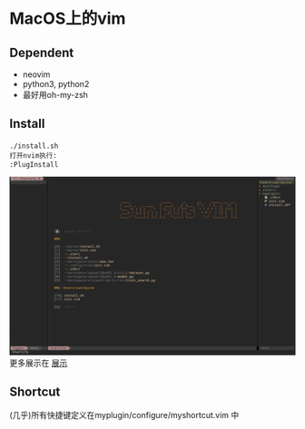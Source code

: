 # MacOS上的vim
## Dependent
* neovim
* python3, python2
* 最好用oh-my-zsh

## Install

    ./install.sh
    打开nvim执行:
    :PlugInstall

![完成之后](./ss.png)
更多展示在 [展示](https://cstsunfu.github.io/2017/11/myvim/)

## Shortcut

(几乎)所有快捷键定义在myplugin/configure/myshortcut.vim 中
